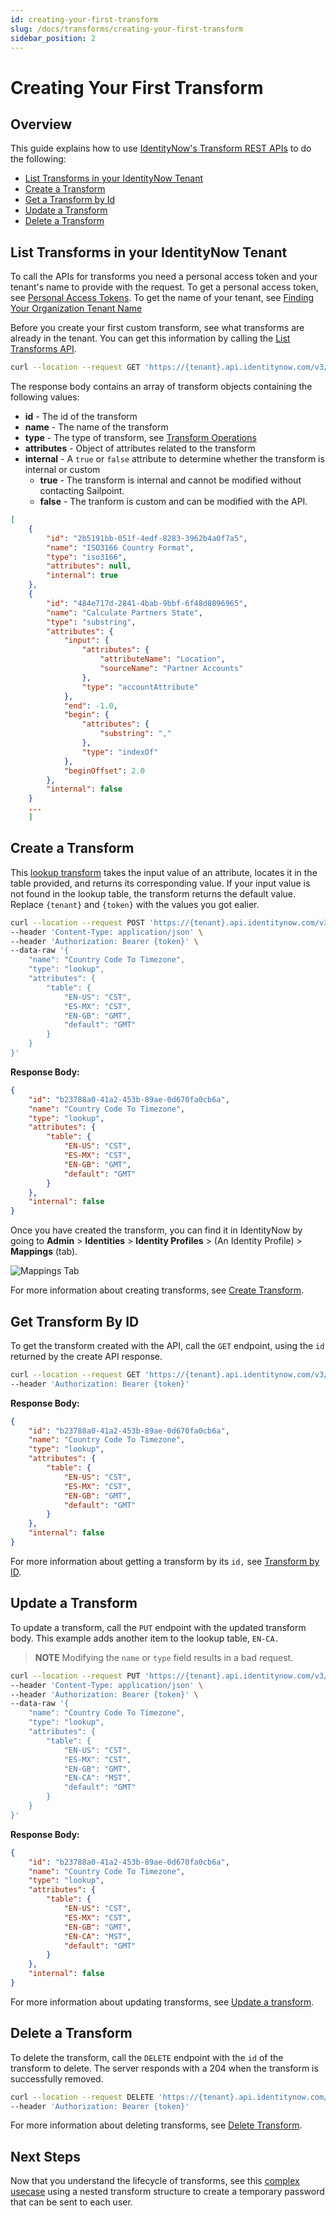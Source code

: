 ```yaml
---
id: creating-your-first-transform
slug: /docs/transforms/creating-your-first-transform
sidebar_position: 2
---
```

# Creating Your First Transform

## Overview

This guide explains how to use [IdentityNow's Transform REST APIs](https://developer.sailpoint.com/apis/v3/#tag/Transforms) to do the following:

- [List Transforms in your IdentityNow Tenant](#list-transforms-in-your-identitynow-tenant)
- [Create a Transform](#create-a-transform)
- [Get a Transform by Id](#get-transform-by-id)
- [Update a Transform](#update-a-transform)
- [Delete a Transform](#delete-a-transform)

## List Transforms in your IdentityNow Tenant

To call the APIs for transforms you need a personal access token and your tenant's name to provide with the request. To get a personal access token, see [Personal Access Tokens](../../authentication.md#personal-access-tokens). To get the name of your tenant, see [Finding Your Organization Tenant Name](../../getting_started.md#finding-your-org-tenant-name)

Before you create your first custom transform, see what transforms are already in the tenant. You can get this information by calling the [List Transforms API](https://developer.sailpoint.com/apis/v3/#operation/getTransformsList).

```bash
curl --location --request GET 'https://{tenant}.api.identitynow.com/v3/transforms' --header 'Authorization: Bearer {token}'
```

The response body contains an array of transform objects containing the following values:

- **id** - The id of the transform
- **name** - The name of the transform
- **type** - The type of transform, see [Transform Operations](./transform_operations.md#transform-operations)
- **attributes** - Object of attributes related to the transform
- **internal** - A `true` or `false` attribute to determine whether the transform is internal or custom
  - **true** - The transform is internal and cannot be modified without contacting Sailpoint.
  - **false** - The tranform is custom and can be modified with the API.

```json
[
    {
        "id": "2b5191bb-051f-4edf-8283-3962b4a0f7a5",
        "name": "ISO3166 Country Format",
        "type": "iso3166",
        "attributes": null,
        "internal": true
    },
    {
        "id": "484e717d-2841-4bab-9bbf-6f48d8096965",
        "name": "Calculate Partners State",
        "type": "substring",
        "attributes": {
            "input": {
                "attributes": {
                    "attributeName": "Location",
                    "sourceName": "Partner Accounts"
                },
                "type": "accountAttribute"
            },
            "end": -1.0,
            "begin": {
                "attributes": {
                    "substring": ","
                },
                "type": "indexOf"
            },
            "beginOffset": 2.0
        },
        "internal": false
    }
    ...
    ]
```

## Create a Transform

This [lookup transform](./operations/lookup.md) takes the input value of an attribute, locates it in the table provided, and returns its corresponding value. If your input value is not found in the lookup table, the transform returns the default value. Replace `{tenant}` and `{token}` with the values you got ealier.

```bash
curl --location --request POST 'https://{tenant}.api.identitynow.com/v3/transforms' \
--header 'Content-Type: application/json' \
--header 'Authorization: Bearer {token}' \
--data-raw '{
    "name": "Country Code To Timezone",
    "type": "lookup",
    "attributes": {
        "table": {
            "EN-US": "CST",
            "ES-MX": "CST",
            "EN-GB": "GMT",
            "default": "GMT"
        }
    }
}'
```

**Response Body:**

```json
{
    "id": "b23788a0-41a2-453b-89ae-0d670fa0cb6a",
    "name": "Country Code To Timezone",
    "type": "lookup",
    "attributes": {
        "table": {
            "EN-US": "CST",
            "ES-MX": "CST",
            "EN-GB": "GMT",
            "default": "GMT"
        }
    },
    "internal": false
}
```

Once you have created the transform, you can find it in IdentityNow by going to **Admin** > **Identities** > **Identity Profiles** > (An Identity Profile) > **Mappings** (tab).

![Mappings Tab](./img/mappings_tab.png)

For more information about creating transforms, see [Create Transform](https://developer.sailpoint.com/apis/v3/#operation/createTransform).

## Get Transform By ID

To get the transform created with the API, call the `GET` endpoint, using the `id` returned by the create API response.

```bash
curl --location --request GET 'https://{tenant}.api.identitynow.com/v3/transforms/b23788a0-41a2-453b-89ae-0d670fa0cb6a' \
--header 'Authorization: Bearer {token}'
```

**Response Body:**

```json
{
    "id": "b23788a0-41a2-453b-89ae-0d670fa0cb6a",
    "name": "Country Code To Timezone",
    "type": "lookup",
    "attributes": {
        "table": {
            "EN-US": "CST",
            "ES-MX": "CST",
            "EN-GB": "GMT",
            "default": "GMT"
        }
    },
    "internal": false
}
```

For more information about getting a transform by its `id,` see [Transform by ID](https://developer.sailpoint.com/apis/v3/#operation/getTransform).

## Update a Transform

To update a transform, call the `PUT` endpoint with the updated transform body. This example adds another item to the lookup table, `EN-CA.`

>**NOTE** Modifying the `name` or `type` field results in a bad request.

```bash
curl --location --request PUT 'https://{tenant}.api.identitynow.com/v3/transforms/b23788a0-41a2-453b-89ae-0d670fa0cb6a' \
--header 'Content-Type: application/json' \
--header 'Authorization: Bearer {token}' \
--data-raw '{
    "name": "Country Code To Timezone",
    "type": "lookup",
    "attributes": {
        "table": {
            "EN-US": "CST",
            "ES-MX": "CST",
            "EN-GB": "GMT",
            "EN-CA": "MST",
            "default": "GMT"
        }
    }
}'
```

**Response Body:**

```json
{
    "id": "b23788a0-41a2-453b-89ae-0d670fa0cb6a",
    "name": "Country Code To Timezone",
    "type": "lookup",
    "attributes": {
        "table": {
            "EN-US": "CST",
            "ES-MX": "CST",
            "EN-GB": "GMT",
            "EN-CA": "MST",
            "default": "GMT"
        }
    },
    "internal": false
}
```

For more information about updating transforms, see [Update a transform](https://developer.sailpoint.com/apis/v3/#operation/updateTransform).

## Delete a Transform

To delete the transform, call the `DELETE` endpoint with the `id` of the transform to delete. The server responds with a 204 when the transform is successfully removed.

```bash
curl --location --request DELETE 'https://{tenant}.api.identitynow.com/v3/transforms/b23788a0-41a2-453b-89ae-0d670fa0cb6a' \
--header 'Authorization: Bearer {token}'
```

For more information about deleting transforms, see [Delete Transform](https://developer.sailpoint.com/apis/v3/#operation/deleteTransform).

## Next Steps

Now that you understand the lifecycle of transforms, see this [complex usecase](./temporary_password_usecase.md) using a nested transform structure to create a temporary password that can be sent to each user.
